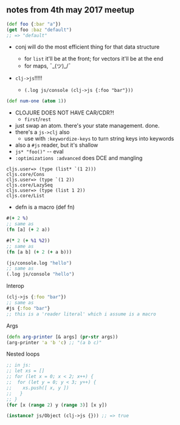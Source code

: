 ## notes from 4th may 2017 meetup

```clojure
(def foo {:bar "a"})
(get foo :baz "default")
;; => "default"
```

* conj will do the most efficient thing for that data structure
  * for `list` it'll be at the front; for vectors it'll be at the end
  * for maps, ¯\_(ツ)_/¯

* `clj->js`!!!!!
  * `(.log js/console (clj->js {:foo "bar"}))`

```clojure
(def num-one (atom 1))
```

* CLOJURE DOES NOT HAVE CAR/CDR?!
  * `first`/`rest`
* just swap an atom. there's your state management. done.
* there's a `js->clj` also
  * use with `:keywordize-keys` to turn string keys into keywords
* also a `#js` reader, but it's shallow
* `js* "foo()"` -- eval
* `:optimizations :advanced` does DCE and mangling

```
cljs.user=> (type (list* `(1 2)))
cljs.core/Cons
cljs.user=> (type `(1 2))
cljs.core/LazySeq
cljs.user=> (type (list 1 2))
cljs.core/List
```

* defn is a macro (def fn)

```clojure
#(+ 2 %)
;; same as
(fn [a] (+ 2 a))

#(* 2 (+ %1 %2))
;; same as
(fn [a b] (+ 2 (+ a b)))

(js/console.log "hello")
;; same as
(.log js/console "hello")
```

Interop

```clojure
(clj->js {:foo "bar"})
;; same as
#js {:foo "bar"}
;; this is a 'reader literal' which i assume is a macro
```

Args

```clojure
(defn arg-printer [& args] (pr-str args))
(arg-printer 'a 'b 'c) ;; "(a b c)"
```

Nested loops

```clojure
;; in js:
;; let xs = []
;; for (let x = 0; x < 2; x++) {
;;  for (let y = 0; y < 3; y++) {
;;    xs.push([ x, y ])
;;   }
;; }
(for [x (range 2) y (range 3)] [x y])
```

```clojure
(instance? js/Object (clj->js {})) ;; => true
```
